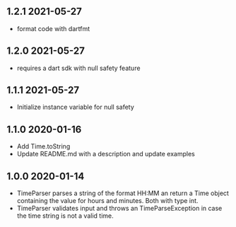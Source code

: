 ## 1.2.1 2021-05-27

- format code with dartfmt

## 1.2.0 2021-05-27

- requires a dart sdk with null safety feature

## 1.1.1 2021-05-27

- Initialize instance variable for null safety

## 1.1.0 2020-01-16

- Add Time.toString
- Update README.md with a description and update examples

## 1.0.0 2020-01-14

- TimeParser parses a string of the format HH:MM an return a Time object containing the value for hours and minutes. Both with type int.
- TimeParser validates input and throws an TimeParseException in case the time string is not a valid time.
